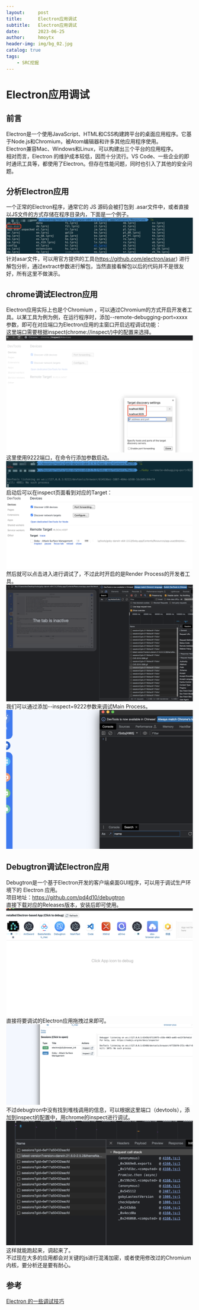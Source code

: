 ```yaml
---
layout:     post
title:      Electron应用调试
subtitle:   Electron应用调试
date:       2023-06-25
author:     hmoytx
header-img: img/bg_02.jpg
catalog: true
tags:
    - SRC挖掘
---
```

#  Electron应用调试

## 前言
Electron是一个使用JavaScript、HTML和CSS构建跨平台的桌面应用程序。它基于Node.js和Chromium，被Atom编辑器和许多其他应用程序使用。  
Electron兼容Mac、Windows和Linux，可以构建出三个平台的应用程序。  
相对而言，Electron 的维护成本较低，因而十分流行。VS Code、一些企业的即时通讯工具等，都使用了Electron。但存在性能问题，同时也引入了其他的安全问题。

## 分析Electron应用
一个正常的Electron程序，通常它的 JS 源码会被打包到 .asar文件中，或者直接以JS文件的方式存储在程序目录内，下面是一个例子。  
![1](/img/230625_electronasar.png)     
针对asar文件，可以用官方提供的工具(https://github.com/electron/asar) 进行解包分析，通过extract参数进行解包，当然直接看解包以后的代码并不是很友好，所有这里不做演示。  

## chrome调试Electron应用
Electron应用实际上也是个Chromium ，可以通过Chromium的方式开启开发者工具。以某工具为例为例，在运行程序时，添加--remote-debugging-port=xxxx 参数，即可在对应端口为Electron应用的主窗口开启远程调试功能：  
这里端口需要根据inspect(chrome://inspect/)中的配置来选择。  
![2](/img/230625_inspectport.png)      
这里使用9222端口，在命令行添加参数启动。  
![3](/img/230625_rundebug.png)     
启动后可以在inspect页面看到对应的Target：  
![4](/img/230625_inspectdebug.png)  
然后就可以点击进入进行调试了，不过此时开启的是Render Process的开发者工具。  
![5](/img/230625_inspectdebug1.png)  
我们可以通过添加--inspect=9222参数来调试Main Process。  
![6](/img/230625_mainprocess.png)  


## Debugtron调试Electron应用
Debugtron是一个基于Electron开发的客户端桌面GUI程序，可以用于调试生产环境下的 Electron 应用。  
项目地址：https://github.com/pd4d10/debugtron     
直接下载对应的Releases版本，安装后即可使用。  
![7](/img/230625_debugtron.png)   
直接将要调试的Electron应用拖拽过来即可。  
![8](/img/230625_debugtrondebug.png)   
不过debugtron中没有找到堆栈调用的信息，可以根据这里端口（devtools），添加到inspect的配置中，用chrome的inspect进行调试。  
![9](/img/230625_stack.png)   
这样就能跑起来，调起来了。  
不过现在大多的应用都会对关键的js进行混淆加密，或者使用修改过的Chromium内核，要分析还是要有耐心。  





## 参考 
[Electron 的一些调试技巧](https://mp.weixin.qq.com/s/XNcUXz640wKJq0pHIGshgQ)  

